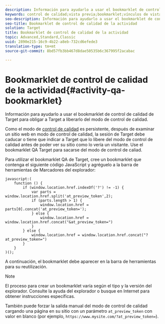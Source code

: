 ```yaml
---
description: Información para ayudarlo a usar el bookmarklet de control de calidad de Target para obligar a Target a liberarlo del modo de control de calidad.
keywords: control de calidad;vista previa;bookmarklet;vínculos de vista previa
seo-description: Información para ayudarlo a usar el bookmarklet de control de calidad de Target para obligar a Target a liberarlo del modo de control de calidad.
seo-title: Bookmarklet de control de calidad de la actividad
solution: Target
title: Bookmarklet de control de calidad de la actividad
topic: Advanced,Standard,Classic
uuid: 2890e215-16c9-4b22-a8eb-732cd6efede3
translation-type: tm+mt
source-git-commit: 8bd57fb3bb467d8dae50535b6c367995f2acabac

---
```



# Bookmarklet de control de calidad de la actividad{#activity-qa-bookmarklet}

Información para ayudarlo a usar el bookmarklet de control de calidad de Target para obligar a Target a liberarlo del modo de control de calidad.

Como el modo de [control de calidad](../../c-activities/c-activity-qa/activity-qa.md#concept_9329EF33DE7D41CA9815C8115DBC4E40) es persistente, después de examinar un sitio web en modo de control de calidad, la sesión de Target debe caducar o tiene que indicar a Target que lo libere del modo de control de calidad antes de poder ver su sitio como lo vería un visitante. Use el bookmarklet QA Target para sacarse del modo de control de caliad.

Para utilizar el bookmarklet QA de Target, cree un bookmarklet que contenga el siguiente código JavaScript y agréguelo a la barra de herramientas de Marcadores del explorador:

```
javascript:(
    function () {
        if (window.location.href.indexOf('?') != -1) {
            var parts = window.location.href.split('at_preview_token',2);
            if (parts.length > 1) {
                window.location.href = parts[0].concat('at_preview_token=');
            } else {
                window.location.href = window.location.href.concat("&at_preview_token=")
            }
        } else {
            window.location.href = window.location.href.concat("?at_preview_token=")
        }
    }
)();
```

A continuación, el bookmarklet debe aparecer en la barra de herramientas para su reutilización.

>[!NOTE]
>
>El proceso para crear un bookmarklet varía según el tipo y la versión del explorador. Consulte la ayuda del explorador o busque en Internet para obtener instrucciones específicas.

También puede forzar la salida manual del modo de control de calidad cargando una página en su sitio con un parámetro `at_preview_token` con valor en blanco (por ejemplo, `https://www.mysite.com/?at_preview_token=`).

